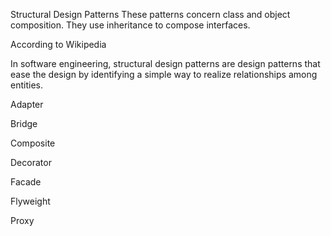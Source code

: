 Structural Design Patterns
These patterns concern class and object composition. They use inheritance to compose interfaces.

According to Wikipedia

In software engineering, structural design patterns are design patterns that ease the design by identifying a simple way to realize relationships among entities.

Adapter

Bridge

Composite

Decorator

Facade

Flyweight

Proxy